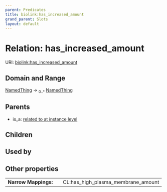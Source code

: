 ```yaml
---
parent: Predicates
title: biolink:has_increased_amount
grand_parent: Slots
layout: default
---
```


# Relation: has_increased_amount




URI: [biolink:has_increased_amount](https://w3id.org/biolink/has_increased_amount)

## Domain and Range

[NamedThing](NamedThing.md) ->  <sub>0..\*</sub> [NamedThing](NamedThing.md)

## Parents

 *  is_a: [related to at instance level](related_to_at_instance_level.md)

## Children


## Used by


## Other properties

|  |  |  |
| --- | --- | --- |
| **Narrow Mappings:** | | CL:has_high_plasma_membrane_amount |

